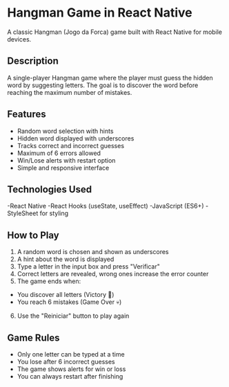 # Hangman Game in React Native

A classic Hangman (Jogo da Forca) game built with React Native for mobile devices.

## Description

A single-player Hangman game where the player must guess the hidden word by suggesting letters. The goal is to discover the word before reaching the maximum number of mistakes.

## Features

- Random word selection with hints
- Hidden word displayed with underscores
- Tracks correct and incorrect guesses
- Maximum of 6 errors allowed
- Win/Lose alerts with restart option
- Simple and responsive interface

## Technologies Used

-React Native
-React Hooks (useState, useEffect)
-JavaScript (ES6+)
-StyleSheet for styling

## How to Play

1. A random word is chosen and shown as underscores
2. A hint about the word is displayed
3. Type a letter in the input box and press "Verificar"
4. Correct letters are revealed, wrong ones increase the error counter
5. The game ends when:
  - You discover all letters (Victory 🎉)
  - You reach 6 mistakes (Game Over 💀)
6. Use the "Reiniciar" button to play again

## Game Rules

- Only one letter can be typed at a time
- You lose after 6 incorrect guesses
- The game shows alerts for win or loss
- You can always restart after finishing
